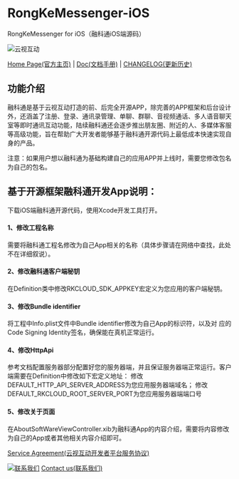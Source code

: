 # RongKeMessenger-iOS
RongKeMessenger for iOS（融科通iOS端源码）

![云视互动](http://www.rongkecloud.com/skin/simple/img/logo-small.png)

[Home Page(官方主页)](http://www.rongkecloud.com) | [Doc(文档手册)](http://www.rongkecloud.com/download/rongketong/doc.zip) |  [CHANGELOG(更新历史)](https://github.com/rongkecloud/RongKeMessenger-iOS/blob/master/CHANGELOG.md)

## 功能介绍
融科通是基于云视互动打造的前、后完全开源APP，除完善的APP框架和后台设计外，还涵盖了注册、登录、通讯录管理、单聊、群聊、音视频通话、多人语音聊天室等即时通讯互动功能，陆续融科通还会逐步推出朋友圈、附近的人、多媒体客服等高级功能，旨在帮助广大开发者能够基于融科通开源代码上最低成本快速实现自身的产品。

注意：如果用户想以融科通为基础构建自己的应用APP并上线时，需要您修改包名为自己的包名。 

## 基于开源框架融科通开发App说明：

下载iOS端融科通开源代码，使用Xcode开发工具打开。

#### 1、修改工程名称 <br>
需要将融科通工程名修改为自己App相关的名称（具体步骤请在网络中查找，此处不在详细叙说）。

#### 2、修改融科通客户端秘钥 <br>
在Definition类中修改RKCLOUD_SDK_APPKEY宏定义为您应用的客户端秘钥。

#### 3、修改Bundle identifier <br>
将工程中Info.plist文件中Bundle identifier修改为自己App的标识符，以及对
应的Code Signing Identity签名，确保能在真机正常运行。

#### 4、修改HttpApi <br>
参考文档配置服务器部分配置好您的服务器端，并且保证服务器端正常运行。客户端需要在Definition中修改如下宏定义地址：
修改DEFAULT_HTTP_API_SERVER_ADDRESS为您应用服务器端域名；
修改DEFAULT_RKCLOUD_ROOT_SERVER_PORT为您应用服务器端端口号

#### 5、修改关于页面 <br>
在AboutSoftWareViewController.xib为融科通App的内容介绍，需要将内容修改为自己的App或者其他相关内容介绍即可。

[Service Agreement(云视互动开发者平台服务协议)](http://www.rongkecloud.com/tecinfo/28.html)

[![联系我们][contactImage]](http://kefu.rongkecloud.com/RKServiceClientWeb/index.html?ek=6f2683bb7f9b98aa09283fd8b47f4086aec37b56&ct=1&bg=3&gd=143)
[Contact us(联系我们)][serviceLink]

[contactImage]: http://www.rongkecloud.com/skin/simple/img/right/online.png "在线客服"
[serviceLink]: http://kefu.rongkecloud.com/RKServiceClientWeb/index.html?ek=6f2683bb7f9b98aa09283fd8b47f4086aec37b56&ct=1&bg=3&gd=143 "在线客服"
